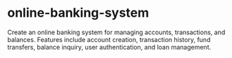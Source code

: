 # online-banking-system
 Create an online banking system for managing accounts, transactions, and balances. Features include account creation, transaction history, fund transfers, balance inquiry, user authentication, and loan management.
